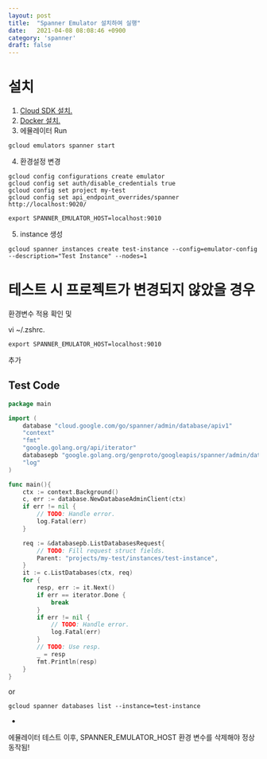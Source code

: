 ```yaml
---
layout: post
title:  "Spanner Emulator 설치하여 실행"
date:   2021-04-08 08:08:46 +0900
category: 'spanner'
draft: false
---
```


# 설치

1. [Cloud SDK 설치.](https://cloud.google.com/sdk/install)
2. [Docker 설치.](https://docs.docker.com/docker-for-mac/install/)
3. 에뮬레이터 Run
```
gcloud emulators spanner start
```
4. 환경설정 변경
```
gcloud config configurations create emulator
gcloud config set auth/disable_credentials true
gcloud config set project my-test
gcloud config set api_endpoint_overrides/spanner http://localhost:9020/

export SPANNER_EMULATOR_HOST=localhost:9010
```

5. instance 생성

```
gcloud spanner instances create test-instance --config=emulator-config --description="Test Instance" --nodes=1
```

# 테스트 시 프로젝트가 변경되지 않았을 경우
환경변수 적용 확인 및 

vi ~/.zshrc. 
```
export SPANNER_EMULATOR_HOST=localhost:9010
```
추가



## Test Code

```go
package main

import (
	database "cloud.google.com/go/spanner/admin/database/apiv1"
	"context"
	"fmt"
	"google.golang.org/api/iterator"
	databasepb "google.golang.org/genproto/googleapis/spanner/admin/database/v1"
	"log"
)

func main(){
	ctx := context.Background()
	c, err := database.NewDatabaseAdminClient(ctx)
	if err != nil {
		// TODO: Handle error.
		log.Fatal(err)
	}

	req := &databasepb.ListDatabasesRequest{
		// TODO: Fill request struct fields.
		Parent: "projects/my-test/instances/test-instance",
	}
	it := c.ListDatabases(ctx, req)
	for {
		resp, err := it.Next()
		if err == iterator.Done {
			break
		}
		if err != nil {
			// TODO: Handle error.
			log.Fatal(err)
		}
		// TODO: Use resp.
		_ = resp
		fmt.Println(resp)
	}
}
```

or

```
gcloud spanner databases list --instance=test-instance
```

+

에뮬레이터 테스트 이후, SPANNER_EMULATOR_HOST 환경 변수를 삭제해야 정상 동작됨!
